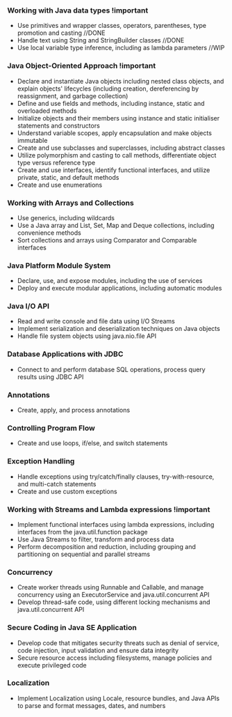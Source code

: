 ### Working with Java data types !important
* Use primitives and wrapper classes, operators, parentheses, type promotion and casting //DONE
* Handle text using String and StringBuilder classes //DONE
* Use local variable type inference, including as lambda parameters //WIP

### Java Object-Oriented Approach !important
* Declare and instantiate Java objects including nested class objects, and explain objects' lifecycles (including creation, dereferencing by reassignment, and garbage collection)
* Define and use fields and methods, including instance, static and overloaded methods
* Initialize objects and their members using instance and static initialiser statements and constructors
* Understand variable scopes, apply encapsulation and make objects immutable
* Create and use subclasses and superclasses, including abstract classes
* Utilize polymorphism and casting to call methods, differentiate object type versus reference type
* Create and use interfaces, identify functional interfaces, and utilize private, static, and default methods
* Create and use enumerations

### Working with Arrays and Collections
* Use generics, including wildcards
* Use a Java array and List, Set, Map and Deque collections, including convenience methods
* Sort collections and arrays using Comparator and Comparable interfaces

### Java Platform Module System
* Declare, use, and expose modules, including the use of services
* Deploy and execute modular applications, including automatic modules


### Java I/O API
* Read and write console and file data using I/O Streams
* Implement serialization and deserialization techniques on Java objects
* Handle file system objects using java.nio.file API


### Database Applications with JDBC
* Connect to and perform database SQL operations, process query results using JDBC API

### Annotations
* Create, apply, and process annotations

### Controlling Program Flow
* Create and use loops, if/else, and switch statements

### Exception Handling
* Handle exceptions using try/catch/finally clauses, try-with-resource, and multi-catch statements
* Create and use custom exceptions

### Working with Streams and Lambda expressions !important
* Implement functional interfaces using lambda expressions, including interfaces from the java.util.function package
* Use Java Streams to filter, transform and process data
* Perform decomposition and reduction, including grouping and partitioning on sequential and parallel streams

### Concurrency
* Create worker threads using Runnable and Callable, and manage concurrency using an ExecutorService and java.util.concurrent API
* Develop thread-safe code, using different locking mechanisms and java.util.concurrent API

### Secure Coding in Java SE Application
* Develop code that mitigates security threats such as denial of service, code injection, input validation and ensure data integrity
* Secure resource access including filesystems, manage policies and execute privileged code

### Localization
* Implement Localization using Locale, resource bundles, and Java APIs to parse and format messages, dates, and numbers
